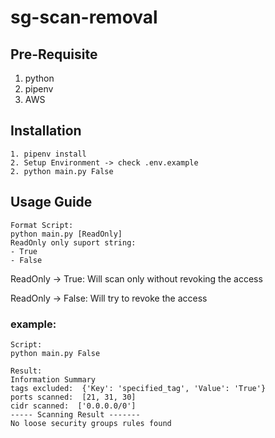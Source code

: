 # sg-scan-removal

## Pre-Requisite
1. python 
2. pipenv
3. AWS
## Installation 
```
1. pipenv install
2. Setup Environment -> check .env.example
2. python main.py False
```
## Usage Guide
```
Format Script: 
python main.py [ReadOnly]
ReadOnly only suport string: 
- True
- False
```
ReadOnly -> True: Will scan only without revoking the access

ReadOnly -> False: Will try to revoke the access


### example:
```
Script: 
python main.py False

Result: 
Information Summary
tags excluded:  {'Key': 'specified_tag', 'Value': 'True'}
ports scanned:  [21, 31, 30]
cidr scanned:  ['0.0.0.0/0']
----- Scanning Result -------
No loose security groups rules found
```
